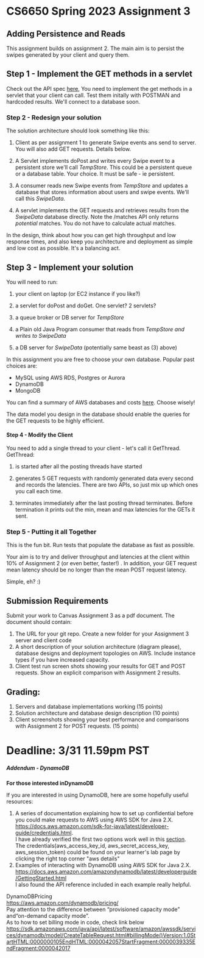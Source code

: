 # CS6650 Spring 2023  Assignment 3

## Adding Persistence and Reads

This assignment builds on assignment 2. The main aim is to persist the swipes generated by your client and query them.

## Step 1 - Implement the GET methods in a servlet

Check out the API spec [here](https://app.swaggerhub.com/apis/IGORTON/Twinder/1.2.1), You need to implement the get methods in a servlet that your client can call.  Test them initally with POSTMAN and hardcoded results. We'll connect to a database soon. 

### Step 2 - Redesign your solution

The solution architecture should look something like this:

1. Client as per assignment 1 to generate Swipe events ans send to server. You will also add GET requests. Details below.

2. A Servlet implements doPost and writes every Swipe event to a persistent store we'll call *TempStore*. This could be a persistent queue or a database table. Your choice. It must be safe - ie persistent.

3. A consumer reads new Swipe events from *TempStore* and updates a database that stores information about users and swipe events. We'll call this *SwipeData*. 

4. A servlet implements the GET requests and retrieves results from the *SwipeData* database directly. Note the /matches API only returns *potential* matches. You do not have to calculate actual matches.

In the design, think about how you can get high throughput and low response times, and also keep you architecture and deployment as simple and low cost as possible. It's a balancing act.

## Step 3 - Implement your solution

You will need to run:

1. your client on laptop (or EC2 instance if you like?)

2. a servlet for doPost and doGet. One servlet? 2 servlets? 

3. a queue broker or DB server for *TempStore*

4. a Plain old Java Program consumer that reads from *TempStore  and writes to  SwipeData*

5. a DB server for *SwipeData* (potentially same beast as (3) above)

In this assignment you are free to choose your own database. Popular past choices are:

* MySQL using AWS RDS, Postgres or Aurora
* DynamoDB
* MongoDB

You can find a summary of AWS databases and costs [here](https://aws.amazon.com/free/database/). Choose wisely!

The data model you design in the database should enable the queries for the GET requests to be highly efficient. 

#### Step 4 - Modify the Client

You need to add a single thread to your client - let's call it GetThread. GetThread:

1. is started after all the posting threads have started

2. generates 5 GET requests with randomly generated data every second and records the latencies. There are two APIs, so just mix up which ones you call each time.

3. terminates immediately after the last posting thread terminates. Before termination it prints out the min, mean and max latencies for the GETs it sent.


### Step 5 - Putting it all Together

This is the fun bit. Run tests that populate the database as fast as possible. 

Your aim is to try and deliver throughput and latencies at the client within 10% of Assignment 2 (or even better, faster!) . In addition, your GET request mean latency should be no longer than the mean POST request latency.

Simple, eh? :)

## Submission Requirements

Submit your work to Canvas Assignment 3 as a pdf document. The document should contain:

1. The URL for your git repo. Create a new folder for your Assignment 3 server and client code
2. A short description of your solution architecture (diagram please), database designs and deployment topologies on AWS. Include instance types if you have increased capacity.
3. Client test run screen shots showing your results for GET and POST requests. Show an explicit comparison with Assignment 2 results.

## Grading:

1. Servers and database implementations working (15 points)
2. Solution architecture and database design description (10 points)
3. Client screenshots showing your best performance and comparisons with Assignment 2 for POST requests. (15 points)

# Deadline: 3/31 11.59pm PST

##### Addendum - DynamoDB

**For those interested inDynamoDB**

If you are interested in using DynamoDB, here are some hopefully useful resources:

1. A series of documentation explaining how to set up confidential before you could make requests to AWS using AWS SDK for Java 2.X.  
   https://docs.aws.amazon.com/sdk-for-java/latest/developer-guide/credentials.html.  
   I have already verified the first two options work well in this [section](https://nam12.safelinks.protection.outlook.com/?url=https%3A%2F%2Fdocs.aws.amazon.com%2Fsdk-for-java%2Flatest%2Fdeveloper-guide%2Fcredentials-chain.html&data=05%7C01%7Ci.gorton%40northeastern.edu%7Cefdb3826568247aa065008db28ec6227%7Ca8eec281aaa34daeac9b9a398b9215e7%7C0%7C0%7C638148767954694150%7CUnknown%7CTWFpbGZsb3d8eyJWIjoiMC4wLjAwMDAiLCJQIjoiV2luMzIiLCJBTiI6Ik1haWwiLCJXVCI6Mn0%3D%7C3000%7C%7C%7C&sdata=Ul2Fq9eVxt0UogRJ26m%2BbbnrLU8sN9r6LruwHR%2Flny0%3D&reserved=0).  
   The credentials(aws_access_key_id, aws_secret_access_key, aws_session_token) could be found on your learner's lab page by clicking the right top corner "aws details"
2. Examples of interacting with DynamoDB using AWS SDK for Java 2.X.  
   https://docs.aws.amazon.com/amazondynamodb/latest/developerguide/GettingStarted.html  
   I also found the API reference included in each example really helpful.

DynamoDBPricing  
https://aws.amazon.com/dynamodb/pricing/  
Pay attention to the difference between “provisioned capacity mode” and“on-demand capacity mode”.  
As to how to set billing mode in code, check link below https://sdk.amazonaws.com/java/api/latest/software/amazon/awssdk/services/dynamodb/model/CreateTableRequest.html#billingMode()Version:1.0StartHTML:0000000105EndHTML:0000042057StartFragment:0000039335EndFragment:0000042017<style></style>

 
